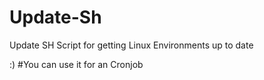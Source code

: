 # Update-Sh
Update SH Script for getting Linux Environments up to date

:)
#You can use it for an Cronjob
